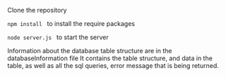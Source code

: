 Clone the repository

```npm install ``` to install the require packages

```node server.js ``` to start the server

Information about the database table structure are in the databaseInformation file
It contains the table structure, and data in the table, as well as all the sql queries, error message that is being returned.
